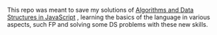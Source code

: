 This repo was meant to save my solutions of [Algorithms and Data Structures in JavaScript](https://www.freecodecamp.org/learn/javascript-algorithms-and-data-structures/) , learning the basics of the language in various aspects, such FP and solving some DS problems with these new skills.
